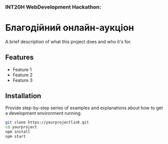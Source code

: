 ### INT20H WebDevelopment Hackathon:
# Благодійний онлайн-аукціон

A brief description of what this project does and who it's for.

## Features
- Feature 1
- Feature 2
- Feature 3

## Installation
Provide step-by-step series of examples and explanations about how to get a development environment running.

```bash
git clone https://yourprojectlink.git
cd yourproject
npm install
npm start
